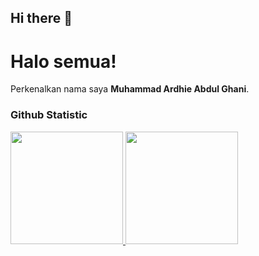 ## Hi there 👋

<!--
**Ardhie1212/Ardhie1212** is a ✨ _special_ ✨ repository because its `README.md` (this file) appears on your GitHub profile.

Here are some ideas to get you started:

- 🔭 I’m currently working on ...
- 🌱 I’m currently learning ...
- 👯 I’m looking to collaborate on ...
- 🤔 I’m looking for help with ...
- 💬 Ask me about ...
- 📫 How to reach me: ...
- 😄 Pronouns: ...
- ⚡ Fun fact: ...
-->
# Halo semua! 
 
Perkenalkan nama saya **Muhammad Ardhie Abdul Ghani**.<br>
 
### Github Statistic
<p align="left">
<a href="https://github.com/Ardhie1212">
  <img height="180em" src="https://github-readme-stats-eight-theta.vercel.app/api?username=Ardhie1212&show_icons=true&theme=algolia&include_all_commits=true&count_private=true"/>
  <img height="180em" src="https://github-readme-stats-eight-theta.vercel.app/api/top-langs/?username=Ardhie1212&layout=compact&layout=compact&theme=algolia"/>
</a>
</p>
